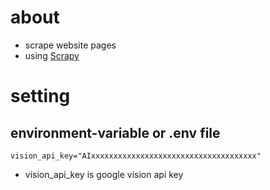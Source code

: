 # about
- scrape website pages
- using [Scrapy](https://scrapy.org/)

# setting
## environment-variable or .env file

```
vision_api_key="AIxxxxxxxxxxxxxxxxxxxxxxxxxxxxxxxxxxxxx"
```
- vision_api_key is google vision api key
